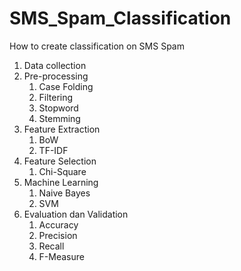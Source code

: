 # SMS_Spam_Classification
How to create classification on SMS Spam
1. Data collection
2. Pre-processing
   1. Case Folding
   2. Filtering
   3. Stopword
   4. Stemming
3. Feature Extraction
   1. BoW
   2. TF-IDF
4. Feature Selection
   1. Chi-Square
5. Machine Learning
   1. Naive Bayes
   2. SVM
6. Evaluation dan Validation
   1. Accuracy
   2. Precision
   3. Recall
   4. F-Measure

